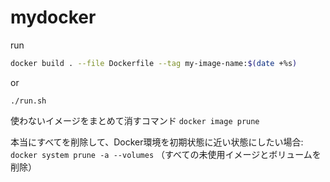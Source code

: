 # mydocker

run
```bash
docker build . --file Dockerfile --tag my-image-name:$(date +%s)
```
or
```
./run.sh
```

使わないイメージをまとめて消すコマンド
`docker image prune`

本当にすべてを削除して、Docker環境を初期状態に近い状態にしたい場合: 
`docker system prune -a --volumes` （すべての未使用イメージとボリュームを削除）